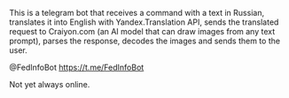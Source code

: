 This is a telegram bot that receives a command with a text in Russian, translates it into English with Yandex.Translation API, sends the translated request to Craiyon.com (an AI model that can draw images from any text prompt), parses the response, decodes the images and sends them to the user. 

@FedInfoBot
https://t.me/FedInfoBot

Not yet always online.
